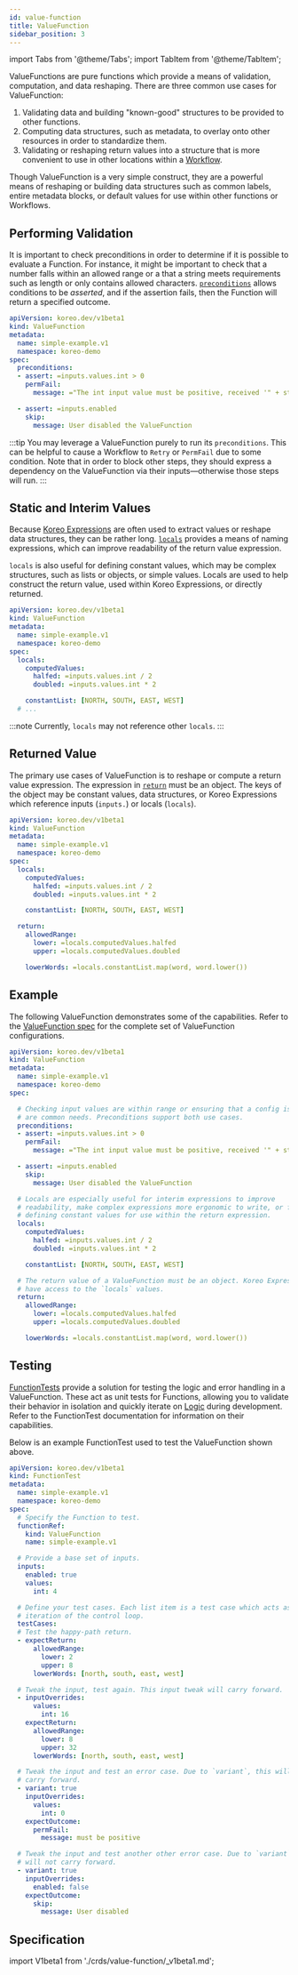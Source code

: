 ```yaml
---
id: value-function
title: ValueFunction
sidebar_position: 3
---
```


import Tabs from '@theme/Tabs';
import TabItem from '@theme/TabItem';

ValueFunctions are pure functions which provide a means of validation,
computation, and data reshaping. There are three common use cases for
ValueFunction:

1. Validating data and building "known-good" structures to be provided to other
   functions.
1. Computing data structures, such as metadata, to overlay onto other resources
   in order to standardize them.
1. Validating or reshaping return values into a structure that is more
   convenient to use in other locations within a [Workflow](./workflow.md).

Though ValueFunction is a very simple construct, they are a powerful means of
reshaping or building data structures such as common labels, entire metadata
blocks, or default values for use within other functions or Workflows.

## Performing Validation

It is important to check preconditions in order to determine if it is possible
to evaluate a Function. For instance, it might be important to check that a
number falls within an allowed range or a that a string meets requirements
such as length or only contains allowed characters. [`preconditions`](#specpreconditionsindex)
allows conditions to be _asserted_, and if the assertion fails, then the
Function will return a specified outcome.

```yaml {7-14}
apiVersion: koreo.dev/v1beta1
kind: ValueFunction
metadata:
  name: simple-example.v1
  namespace: koreo-demo
spec:
  preconditions:
  - assert: =inputs.values.int > 0
    permFail:
      message: ="The int input value must be positive, received '" + string(inputs.values.int) + "'"

  - assert: =inputs.enabled
    skip:
      message: User disabled the ValueFunction
```

:::tip
You may leverage a ValueFunction purely to run its `preconditions`. This
can be helpful to cause a Workflow to `Retry` or `PermFail` due to some
condition. Note that in order to block other steps, they should express a
dependency on the ValueFunction via their inputs—otherwise those steps will
run.
:::

## Static and Interim Values

Because [Koreo Expressions](./expressions.md) are often used to extract values
or reshape data structures, they can be rather long. [`locals`](#spec)
provides a means of naming expressions, which can improve readability of the
return value expression.

`locals` is also useful for defining constant values, which may be complex
structures, such as lists or objects, or simple values. Locals are used to help
construct the return value, used within Koreo Expressions, or directly
returned.

```yaml {7-12}
apiVersion: koreo.dev/v1beta1
kind: ValueFunction
metadata:
  name: simple-example.v1
  namespace: koreo-demo
spec:
  locals:
    computedValues:
      halfed: =inputs.values.int / 2
      doubled: =inputs.values.int * 2

    constantList: [NORTH, SOUTH, EAST, WEST]
  # ...
```

:::note
Currently, `locals` may not reference other `locals`.
:::


## Returned Value

The primary use cases of ValueFunction is to reshape or compute a return
value expression. The expression in [`return`](#spec) must be an object.
The keys of the object may be constant values, data structures, or Koreo
Expressions which reference inputs (`inputs.`) or locals (`locals`).

```yaml {14-19}
apiVersion: koreo.dev/v1beta1
kind: ValueFunction
metadata:
  name: simple-example.v1
  namespace: koreo-demo
spec:
  locals:
    computedValues:
      halfed: =inputs.values.int / 2
      doubled: =inputs.values.int * 2

    constantList: [NORTH, SOUTH, EAST, WEST]

  return:
    allowedRange:
      lower: =locals.computedValues.halfed
      upper: =locals.computedValues.doubled

    lowerWords: =locals.constantList.map(word, word.lower())
```

## Example

The following ValueFunction demonstrates some of the capabilities. Refer to the
[ValueFunction spec](#specification) for the complete set of ValueFunction
configurations.

```yaml
apiVersion: koreo.dev/v1beta1
kind: ValueFunction
metadata:
  name: simple-example.v1
  namespace: koreo-demo
spec:

  # Checking input values are within range or ensuring that a config is enabled
  # are common needs. Preconditions support both use cases.
  preconditions:
  - assert: =inputs.values.int > 0
    permFail:
      message: ="The int input value must be positive, received '" + string(inputs.values.int) + "'"

  - assert: =inputs.enabled
    skip:
      message: User disabled the ValueFunction

  # Locals are especially useful for interim expressions to improve
  # readability, make complex expressions more ergonomic to write, or for
  # defining constant values for use within the return expression.
  locals:
    computedValues:
      halfed: =inputs.values.int / 2
      doubled: =inputs.values.int * 2

    constantList: [NORTH, SOUTH, EAST, WEST]

  # The return value of a ValueFunction must be an object. Koreo Expressions
  # have access to the `locals` values.
  return:
    allowedRange:
      lower: =locals.computedValues.halfed
      upper: =locals.computedValues.doubled

    lowerWords: =locals.constantList.map(word, word.lower())
```

## Testing

[FunctionTests](./function-test.md) provide a solution for testing the logic
and error handling in a ValueFunction. These act as unit tests for Functions,
allowing you to validate their behavior in isolation and quickly iterate on
[Logic](./overview/glossary#logic) during development. Refer to the
FunctionTest documentation for information on their capabilities.

Below is an example FunctionTest used to test the ValueFunction shown above.

```yaml
apiVersion: koreo.dev/v1beta1
kind: FunctionTest
metadata:
  name: simple-example.v1
  namespace: koreo-demo
spec:
  # Specify the Function to test.
  functionRef:
    kind: ValueFunction
    name: simple-example.v1

  # Provide a base set of inputs.
  inputs:
    enabled: true
    values:
      int: 4

  # Define your test cases. Each list item is a test case which acts as an
  # iteration of the control loop.
  testCases:
  # Test the happy-path return.
  - expectReturn:
      allowedRange:
        lower: 2
        upper: 8
      lowerWords: [north, south, east, west]

  # Tweak the input, test again. This input tweak will carry forward.
  - inputOverrides:
      values:
        int: 16
    expectReturn:
      allowedRange:
        lower: 8
        upper: 32
      lowerWords: [north, south, east, west]

  # Tweak the input and test an error case. Due to `variant`, this will not
  # carry forward.
  - variant: true
    inputOverrides:
      values:
        int: 0
    expectOutcome:
      permFail:
        message: must be positive

  # Tweak the input and test another other error case. Due to `variant`, this
  # will not carry forward.
  - variant: true
    inputOverrides:
      enabled: false
    expectOutcome:
      skip:
        message: User disabled
```

## Specification

import V1beta1 from './crds/value-function/_v1beta1.md';

<Tabs groupId="crdVersion">
  <TabItem value="v1beta1" label="v1beta1" default>
    <V1beta1 />
  </TabItem>
</Tabs>

